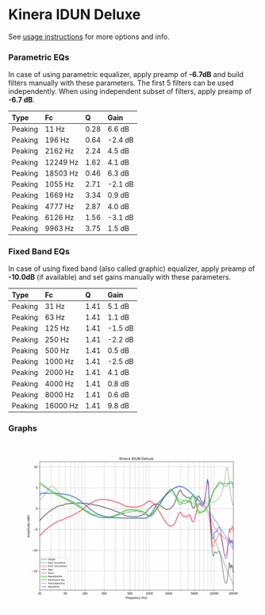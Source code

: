 # Kinera IDUN Deluxe
See [usage instructions](https://github.com/jaakkopasanen/AutoEq#usage) for more options and info.

### Parametric EQs
In case of using parametric equalizer, apply preamp of **-6.7dB** and build filters manually
with these parameters. The first 5 filters can be used independently.
When using independent subset of filters, apply preamp of **-6.7 dB**.

| Type    | Fc       |    Q | Gain    |
|:--------|:---------|:-----|:--------|
| Peaking | 11 Hz    | 0.28 | 6.6 dB  |
| Peaking | 196 Hz   | 0.64 | -2.4 dB |
| Peaking | 2162 Hz  | 2.24 | 4.5 dB  |
| Peaking | 12249 Hz | 1.62 | 4.1 dB  |
| Peaking | 18503 Hz | 0.46 | 6.3 dB  |
| Peaking | 1055 Hz  | 2.71 | -2.1 dB |
| Peaking | 1669 Hz  | 3.34 | 0.9 dB  |
| Peaking | 4777 Hz  | 2.87 | 4.0 dB  |
| Peaking | 6126 Hz  | 1.56 | -3.1 dB |
| Peaking | 9963 Hz  | 3.75 | 1.5 dB  |

### Fixed Band EQs
In case of using fixed band (also called graphic) equalizer, apply preamp of **-10.0dB**
(if available) and set gains manually with these parameters.

| Type    | Fc       |    Q | Gain    |
|:--------|:---------|:-----|:--------|
| Peaking | 31 Hz    | 1.41 | 5.1 dB  |
| Peaking | 63 Hz    | 1.41 | 1.1 dB  |
| Peaking | 125 Hz   | 1.41 | -1.5 dB |
| Peaking | 250 Hz   | 1.41 | -2.2 dB |
| Peaking | 500 Hz   | 1.41 | 0.5 dB  |
| Peaking | 1000 Hz  | 1.41 | -2.5 dB |
| Peaking | 2000 Hz  | 1.41 | 4.1 dB  |
| Peaking | 4000 Hz  | 1.41 | 0.8 dB  |
| Peaking | 8000 Hz  | 1.41 | 0.6 dB  |
| Peaking | 16000 Hz | 1.41 | 9.8 dB  |

### Graphs
![](./Kinera%20IDUN%20Deluxe.png)
